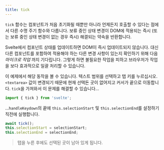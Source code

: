 ```yaml
---
title: tick
---
```


`tick` 함수는 컴포넌트가 처음 초기화될 때뿐만 아니라 언제든지 호출할 수 있다는 점에서 다른 수명 주기 함수와 다릅니다. 보류 중인 상태 변경이 DOM에 적용되는 즉시 (또는 보류 중인 상태 변경이 없는 경우 즉시) 해결되는 약속을 반환합니다.

Svelte에서 컴포넌트 상태를 업데이트하면 DOM이 즉시 업데이트되지 않습니다. 대신 다른 컴포넌트를 포함하여 적용해야 하는 다른 변경 사항이 있는지 확인하기 위해 다음 _마이크로 작업_ 까지 기다립니다. 그렇게 하면 불필요한 작업을 피하고 브라우저가 작업을 보다 효과적으로 일괄 처리할 수 있습니다.

이 예제에서 해당 동작을 볼 수 있습니다. 텍스트 범위를 선택하고 탭 키를 누르십시오. `<textarea>` 값이 변경되기 때문에 현재 선택돈 곳이 없어지고 커서가 끝으로 이동합니다. `tick`을 가져와서 이 문제를 해결할 수 있습니다...

```js
import { tick } from 'svelte';
```

...`handleKeydown`의 끝에 `this.selectionStart` 및 `this.selectionEnd`를 설정하기 직전에 실행합니다.

```js
await tick();
this.selectionStart = selectionStart;
this.selectionEnd = selectionEnd;
```

> 탭을 누른 후에도 선택된 곳이 남아 있게 됩니다.
